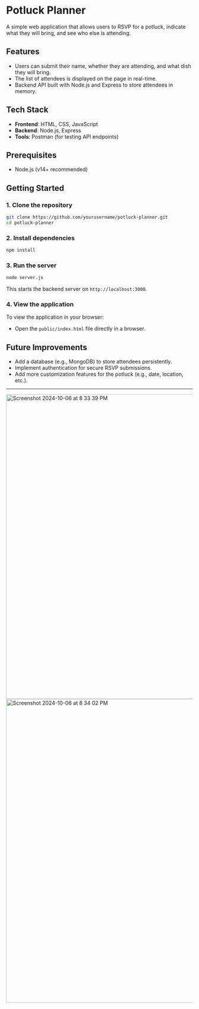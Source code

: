 # Potluck Planner

A simple web application that allows users to RSVP for a potluck, indicate what they will bring, and see who else is attending.

## Features

- Users can submit their name, whether they are attending, and what dish they will bring.
- The list of attendees is displayed on the page in real-time.
- Backend API built with Node.js and Express to store attendees in memory.

## Tech Stack

- **Frontend**: HTML, CSS, JavaScript
- **Backend**: Node.js, Express
- **Tools**: Postman (for testing API endpoints)

## Prerequisites

- Node.js (v14+ recommended)

## Getting Started

### 1. Clone the repository

```bash
git clone https://github.com/yourusername/potluck-planner.git
cd potluck-planner
```

### 2. Install dependencies

```bash
npm install
```

### 3. Run the server

```bash
node server.js
```

This starts the backend server on `http://localhost:3000`.

### 4. View the application

To view the application in your browser:

- Open the `public/index.html` file directly in a browser.


## Future Improvements

- Add a database (e.g., MongoDB) to store attendees persistently.
- Implement authentication for secure RSVP submissions.
- Add more customization features for the potluck (e.g., date, location, etc.).

---
<img width="823" alt="Screenshot 2024-10-06 at 8 33 39 PM" src="https://github.com/user-attachments/assets/f7825f44-0095-4b98-9f21-cffe8ce5bd1a">

<img width="820" alt="Screenshot 2024-10-06 at 8 34 02 PM" src="https://github.com/user-attachments/assets/4b6e6b8d-0d8d-4474-b9ec-02e2e320516c">
